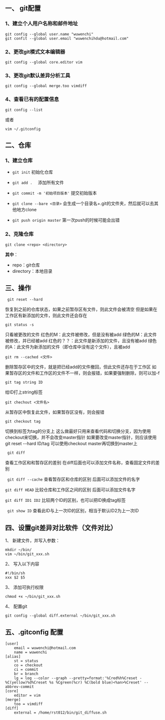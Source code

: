 

## 一、 git配置
### 1、建立个人用户名称和邮件地址
```
git config --global user.name "wuwenchi"
git confit --global user.email "wuwenchihdu@hotmail.com"
```

### 2、更改git模式文本编辑器
```
git config --global core.editor vim
```

### 3、更改git默认差异分析工具
```
git config --global merge.too vimdiff
```

### 4、查看已有的配置信息
```
git config --list
```
或者
```
vim ~/.gitconfig
```

## 二、仓库
### 1、建立仓库
- ` git init ` 初始化仓库

- `git add .  ` 添加所有文件

- `git commit -m '初始项目版本'` 提交初始版本

- `git clone --bare <目录>` 会生成一个目录名+.git的文件夹，然后就可以去其他地方clone
- `git push origin master` 第一次push的时候可能会出错

### 2、克隆仓库
```
git clone <repo> <directory>
```
**其中**：
 - repo：git仓库
 - directory：本地目录

## 三、操作
` git reset --hard`

恢复到之前的仓库状态，如果之前暂存区有文件，则此文件会被清空
但是如果在工作区有新添加的文件，则此文件还会存在

`git status -s`

只看被更改的文件
红色的M：此文件被修改，但是没有被add
绿色的M：此文件被修改，并已经被add
红色的？？：此文件是新添加的文件，且没有被add
绿色的A：此文件为新添加的文件（即仓库中没有这个文件），且被add

`git rm --cached <文件>`

删除暂存区中的文件，就是把已经add的文件撤回，但此文件还存在于工作区
如果暂存区的文件和工作区的文件不一样，则会报错，如果要强制删除，则可以加-f

`git tag string ID`

给ID打上string标签

`git chechout <文件名>`

从暂存区中恢复此文件，如果暂存区没有，则会报错

`git checkout tag`

切换到标签为tag的分支上
这么做最好只用来查看代码和切换分支，因为使用checkout来切换，并不会改变master指针
如果要改变master指针，则应该使用 git reset --hard ID/tag
可以使用checkout master再切换到master上

` git diff`

查看工作区和和暂存区的差别
在diff后面也可以添加文件名称，查看固定文件的差别

` git diff --cache`
查看暂存区和仓库的区别
后面可以添加文件的名字

`git diff HEAD`
比较仓库和工作区之间的区别
后面可以添加文件名字

`git diff ID1 ID2`
比较两个ID的区别，也可以把ID换成tag标签

` git show ID`
查看此ID与上一次ID的区别，相当于默认ID2为上一次ID

## 四、设置git差异对比软件（文件对比）
1、 新建文件，并写入参数：
```
mkdir ~/bin/
vim ~/bin/git_xxx.sh
```
2、 写入以下内容
```
#!/bin/sh
xxx $2 $5
```
3、  添加可执行权限
```
chmod +x ~/bin/git_xxx.sh
```
4、 配置git
```
git config --global diff.external ~/bin/git_xxx.sh
```

## 五、.gitconfig 配置
```
[user]
	email = wuwenchi@hotmail.com
	name = wuwenchi
[alias]
	st = status
	co = checkout
	ci = commit
	br = branch
	lg = log --color --graph --pretty=format:'%Cred%h%Creset -%C(yellow)%d%Creset %s %Cgreen(%cr) %C(bold blue)<%an>%Creset' --abbrev-commit
[core]
	editor = vim
[merge]
	too = vimdiff
[diff]
    external = /home/rst012/bin/git_diffuse.sh
```
